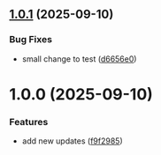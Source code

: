 ## [1.0.1](https://github.com/HDRUK/hdruk-ui/compare/v1.0.0...v1.0.1) (2025-09-10)


### Bug Fixes

* small change to test ([d6656e0](https://github.com/HDRUK/hdruk-ui/commit/d6656e0b69673a25f1b97056ed8791aeca77f2b9))

# 1.0.0 (2025-09-10)


### Features

* add new updates ([f9f2985](https://github.com/HDRUK/hdruk-ui/commit/f9f298537e15dd2b8f341df8f5904b1e25156d7c))
